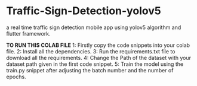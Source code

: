 # Traffic-Sign-Detection-yolov5
 a real time traffic sign detection mobile app using yolov5 algorithm and flutter framework.

 **TO RUN THIS COLAB FILE**
 1: Firstly copy the code snippets into your colab file.
 2: Install all the dependencies.
 3: Run the requirements.txt file to download all the requirements.
 4: Change the Path of the dataset with your dataset path given in the first code snippet.
 5: Train the model using the train.py snippet after adjusting the batch number and the number of epochs.
